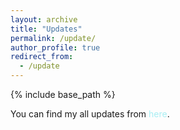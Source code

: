 ```yaml
---
layout: archive
title: "Updates"
permalink: /update/
author_profile: true
redirect_from:
  - /update
---
```


{% include base_path %}

You can find my all updates from <a href="https://sites.google.com/view/selimsarowar13/updates" target="\_blank" style="color: #A7EEF3; text-decoration:none">here</a>.

